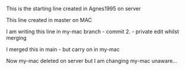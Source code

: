 This is the starting line created in Agnes1995 on server

This line created in master on MAC


I am writing this line in my-mac branch - commit 2. - private edit whilst merging

I merged this in main - but carry on in my-mac

Now my-mac deleted on server but I am changing my-mac unaware...


